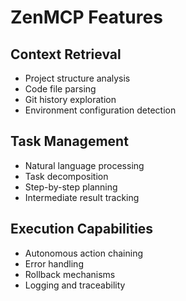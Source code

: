 # ZenMCP Features

## Context Retrieval
- Project structure analysis
- Code file parsing
- Git history exploration
- Environment configuration detection

## Task Management
- Natural language processing
- Task decomposition
- Step-by-step planning
- Intermediate result tracking

## Execution Capabilities
- Autonomous action chaining
- Error handling
- Rollback mechanisms
- Logging and traceability